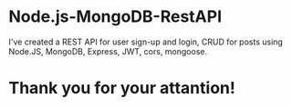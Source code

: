 # Node.js-MongoDB-RestAPI
I've created a REST API for user sign-up and login, CRUD for posts using Node.JS, MongoDB, Express, JWT, cors, mongoose.

# Thank you for your attantion!
